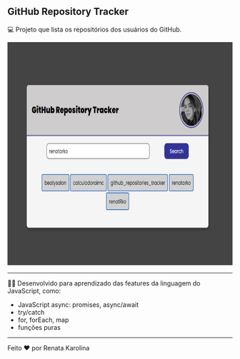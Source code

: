 ## GitHub Repository Tracker

 💻 Projeto que lista os repositórios dos usuários do GitHub.

<a href="https://renatarko.github.io/github_repositories_tracker/">
<img src="./github_tracker.png" style="height: 500px; width:600px"/>
</a>


---

🧠🤯 Desenvolvido para aprendizado das features da linguagem do JavaScript, como:
* JavaScript async: promises, async/await
* try/catch
* for, forEach, map
* funções puras


---

Feito ❤️ por Renata Karolina 